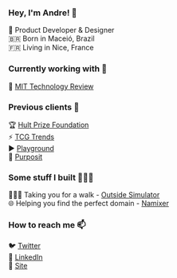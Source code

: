 ### Hey, I'm Andre! 👋

🤖 Product Developer & Designer <br>
🇧🇷 Born in Maceió, Brazil <br>
🇫🇷 Living in Nice, France

### Currently working with 🤝

📡  [MIT Technology Review](https://technologyreview.com/) <br>


### Previous clients 🛬

🏆 [Hult Prize Foundation](https://www.hultprize.org/) <br>
⚡️ [TCG Trends](https://tcgtrends.com/) <br>
▶️ [Playground](https://playgroundapp.com/) <br>
🎁 [Purposit](https://www.purposit.com/) <br>

### Some stuff I built 👨🏻‍💻

🚶🏻‍♀️ Taking you for a walk - [Outside Simulator](https://outsidesimulator.com/) <br>
🌐 Helping you find the perfect domain - [Namixer](https://namixer.com)

### How to reach me 📫

🐦 [Twitter](https://twitter.com/andrevitorio) <br>
💼 [LinkedIn](https://www.linkedin.com/in/andrevitorio) <br>
🚀 [Site](https://andrevitorio.com) <br>
